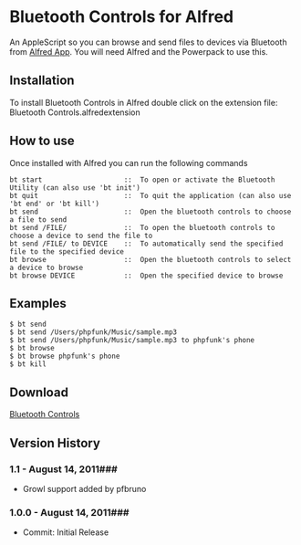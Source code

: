 Bluetooth Controls for Alfred
============

An AppleScript so you can browse and send files to devices via Bluetooth from [Alfred App](http://alfredapp.com/). You will need Alfred and the Powerpack to use this.

Installation
----------------

To install Bluetooth Controls in Alfred double click on the extension file: Bluetooth Controls.alfredextension

How to use
----------------

Once installed with Alfred you can run the following commands


    bt start  					::  To open or activate the Bluetooth Utility (can also use 'bt init')
    bt quit   					::  To quit the application (can also use 'bt end' or 'bt kill')
    bt send  					::  Open the bluetooth controls to choose a file to send
    bt send /FILE/   			::  To open the bluetooth controls to choose a device to send the file to
    bt send /FILE/ to DEVICE  	::  To automatically send the specified file to the specified device
    bt browse					::	Open the bluetooth controls to select a device to browse
    bt browse DEVICE   			::  Open the specified device to browse
      

Examples
----------------
    $ bt send
    $ bt send /Users/phpfunk/Music/sample.mp3
    $ bt send /Users/phpfunk/Music/sample.mp3 to phpfunk's phone
    $ bt browse
    $ bt browse phpfunk's phone
    $ bt kill


Download
----------------
[Bluetooth Controls](https://github.com/phpfunk/alfred-bluetooth-controls/downloads)
    

## Version History ##
### 1.1 - August 14, 2011###
- Growl support added by pfbruno

### 1.0.0 - August 14, 2011###
 
- Commit: Initial Release
